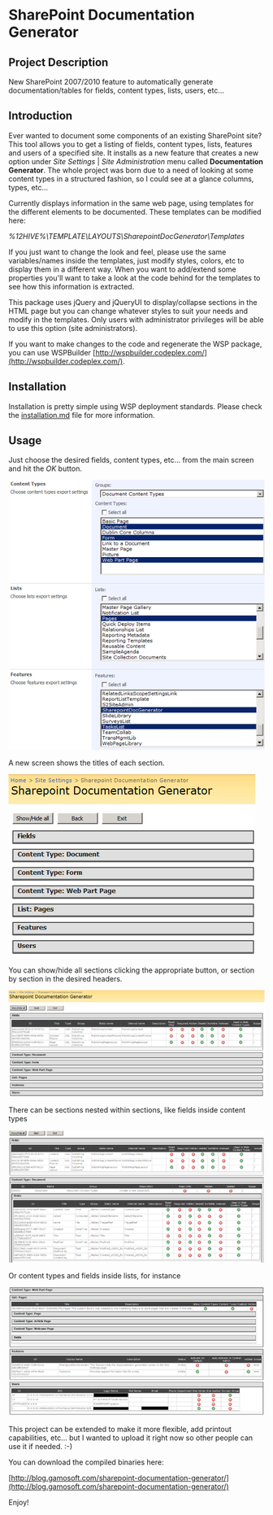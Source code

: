 # SharePoint Documentation Generator

## Project Description
New SharePoint 2007/2010 feature to automatically generate documentation/tables for fields, content types, lists, users, etc...


## Introduction
Ever wanted to document some components of an existing SharePoint site? This tool allows you to get a listing of fields, content types, lists, features and users of a specified site.
It installs as a new feature that creates a new option under _Site Settings_ | _Site Administration_ menu called **Documentation Generator**.
The whole project was born due to a need of looking at some content types in a structured fashion, so I could see at a glance columns, types, etc...

Currently displays information in the same web page, using templates for the different elements to be documented. These templates can be modified here:

_%12HIVE%\TEMPLATE\LAYOUTS\SharepointDocGenerator\Templates_

If you just want to change the look and feel, please use the same variables/names inside the templates, just modify styles, colors, etc to display them in a different way.
When you want to add/extend some properties you'll want to take a look at the code behind for the templates to see how this information is extracted.

This package uses jQuery and jQueryUI to display/collapse sections in the HTML page but you can change whatever styles to suit your needs and modify in the templates.
Only users with administrator privileges will be able to use this option (site administrators).

If you want to make changes to the code and regenerate the WSP package, you can use WSPBuilder [http://wspbuilder.codeplex.com/](http://wspbuilder.codeplex.com/).

## Installation
Installation is pretty simple using WSP deployment standards. Please check the [installation.md](installation.md) file for more information.

## Usage
Just choose the desired fields, content types, etc... from the main screen and hit the _OK_ button.

![Choose information](./images/Home_10.png)


A new screen shows the titles of each section.

![Results](./images/Home_11.png)


You can show/hide all sections clicking the appropriate button, or section by section in the desired headers.

![Fields](./images/Home_12_p.png)


There can be sections nested within sections, like fields inside content types

![Content types](./images/Home_13_p.png)


Or content types and fields inside lists, for instance

![Lists](./images/Home_14_p.png)


This project can be extended to make it more flexible, add printout capabilities, etc... but I wanted to upload it right now so other people can use it if needed. :-)

You can download the compiled binaries here:

[http://blog.gamosoft.com/sharepoint-documentation-generator/](http://blog.gamosoft.com/sharepoint-documentation-generator/)

Enjoy!
